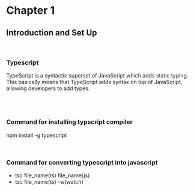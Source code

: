 # Chapter 1

## Introduction and Set Up

<br />

<h3>Typescript</h3>
<p>TypeScript is a syntactic superset of JavaScript which adds static typing. This basically means that TypeScript adds syntax on top of JavaScript, allowing developers to add types.</p>

<br />
<br />

<h3>Command for installing typscript compiler</h3>
<p>npm install -g typescript</p>

<br />

<h3>Command for converting typescript into javascript</h3>
<ul>
    <li>tsc file_name(ts) file_name(js)</li>
    <li>tsc file_name(ts) -w(watch)</li>
</ul>